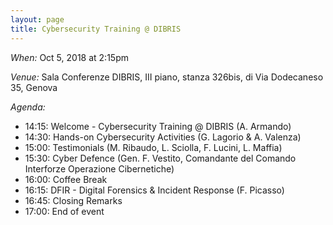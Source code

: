 ```yaml
---
layout: page
title: Cybersecurity Training @ DIBRIS
---
```


*When:* Oct 5, 2018 at 2:15pm

*Venue:* Sala Conferenze DIBRIS, III piano, stanza 326bis, di Via Dodecaneso 35, Genova

*Agenda:*

* 14:15: Welcome - Cybersecurity Training @ DIBRIS  (A. Armando)
* 14:30: Hands-on Cybersecurity Activities (G. Lagorio & A. Valenza) 
* 15:00: Testimonials (M. Ribaudo, L. Sciolla, F. Lucini, L. Maffia)
* 15:30: Cyber Defence (Gen. F. Vestito, Comandante del Comando Interforze Operazione Cibernetiche) 
* 16:00: Coffee Break
* 16:15: DFIR - Digital Forensics & Incident Response (F. Picasso)
* 16:45: Closing Remarks
* 17:00: End of event


